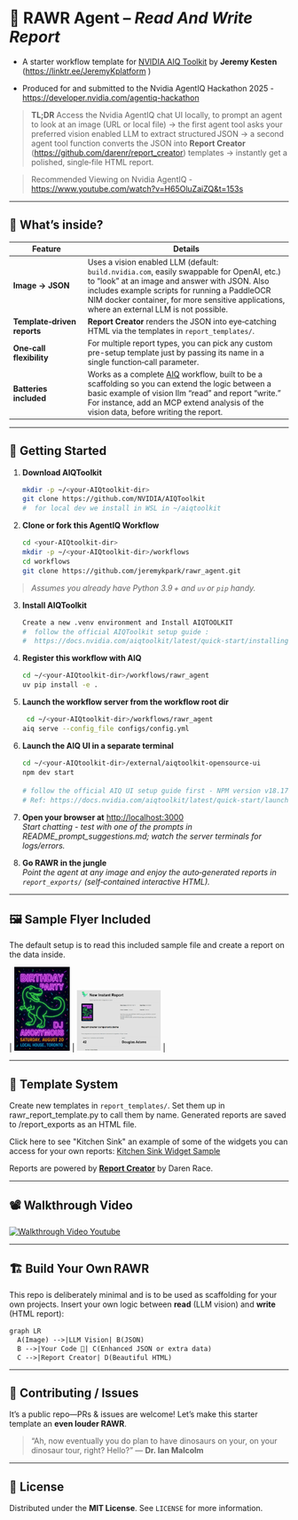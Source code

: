 # 🦖 **RAWR Agent – _Read And Write Report_**  
* A starter workflow template for [NVIDIA AIQ Toolkit](https://github.com/NVIDIA/AIQToolkit) by **Jeremy Kesten** (https://linktr.ee/JeremyKplatform ) 

* Produced for and submitted to the Nvidia AgentIQ Hackathon 2025 - https://developer.nvidia.com/agentiq-hackathon


> **TL;DR** Access the Nvidia AgentIQ chat UI locally, to prompt an agent to look at an image (URL or local file) → the first agent tool asks your preferred vision enabled LLM to extract structured JSON → a second agent tool function converts the JSON into **Report Creator** (https://github.com/darenr/report_creator) templates → instantly get a polished, single‑file HTML report.

> Recommended Viewing on Nvidia AgentIQ - https://www.youtube.com/watch?v=H65OluZaiZQ&t=153s
---

## 🌟 What’s inside?

| Feature | Details |
|---------|---------|
| **Image → JSON** | Uses a vision enabled LLM (default: `build.nvidia.com`, easily swappable for OpenAI, etc.) to “look” at an image and answer with JSON. Also includes example scripts for running a PaddleOCR NIM docker container, for more sensitive applications, where an external LLM is not possible.|
| **Template‑driven reports** | **Report Creator** renders the JSON into eye‑catching HTML via the templates in `report_templates/`. |
| **One‑call flexibility** | For multiple report types, you can pick any custom pre-setup template just by passing its name in a single function‑call parameter. |
| **Batteries included** | Works as a complete [AIQ](https://github.com/NVIDIA/AIQToolkit) workflow, built to be a scaffolding so you can extend the logic between a basic example of vision llm “read” and report “write.”  For instance, add an MCP extend analysis of the vision data, before writing the report. |

---

## 🦕 Getting Started

1. **Download AIQToolkit**
   ```bash
   mkdir -p ~/<your‑AIQtoolkit‑dir>
   git clone https://github.com/NVIDIA/AIQToolkit
   #  for local dev we install in WSL in ~/aiqtoolkit 
   ```

2. **Clone or fork this AgentIQ Workflow**  
   ```bash
   cd <your‑AIQtoolkit‑dir>
   mkdir -p ~/<your‑AIQtoolkit‑dir>/workflows
   cd workflows
   git clone https://github.com/jeremykpark/rawr_agent.git
   ```

> _Assumes you already have Python 3.9 + and `uv` or `pip` handy._

3. **Install AIQToolkit**  
   ```bash
   Create a new .venv environment and Install AIQTOOLKIT
   #  follow the official AIQToolkit setup guide :
   #  https://docs.nvidia.com/aiqtoolkit/latest/quick-start/installing.html
   
   ```

4. **Register this workflow with AIQ**  
   ```bash
   cd ~/<your‑AIQtoolkit‑dir>/workflows/rawr_agent
   uv pip install -e .


5. **Launch the workflow server from the workflow root dir**  
   ```bash
    cd ~/<your‑AIQtoolkit‑dir>/workflows/rawr_agent
   aiq serve --config_file configs/config.yml
   ```

6. **Launch the AIQ UI in a separate terminal**  
   ```bash
   cd ~/<your‑AIQtoolkit‑dir>/external/aiqtoolkit-opensource-ui
   npm dev start

   # follow the official AIQ UI setup guide first - NPM version v18.17.0 or new required:
   # Ref: https://docs.nvidia.com/aiqtoolkit/latest/quick-start/launching-ui.html
   ```

7. **Open your browser at** <http://localhost:3000>  
   *Start chatting - test with one of the prompts in README_prompt_suggestions.md; watch the server terminals for logs/errors.*

8. **Go RAWR in the jungle**  
   *Point the agent at any image and enjoy the auto‑generated reports in `report_exports/` (self‑contained interactive HTML).*

---

## 🖼️ Sample Flyer Included

The default setup is to read this included sample file and create a report on the data inside.

| <img src="https://github.com/jeremykpark/rawr_agent/blob/main/img/birthday-party-flyer.jpg" alt="Sample Flyer" width="20%" height="20%"> | <img src="https://github.com/jeremykpark/rawr_agent/blob/main/img/report-sample.jpg" alt="Sample Report" width="30%" height="20%"> |

---

## 🧩 Template System

Create new templates in `report_templates/`. Set them up in rawr_report_template.py to call them by name.
Generated reports are saved to /report_exports as an HTML file.

Click here to see "Kitchen Sink" an example of some of the widgets you can access for your own reports: 
[Kitchen Sink Widget Sample](https://darenr.github.io/report_creator/)

Reports are powered by **[Report Creator](https://report-creator.readthedocs.io/en/latest/api.html)** by Daren Race.  

---
## 📽️ Walkthrough Video


[![Walkthrough Video Youtube]()](https://www.youtube.com/watch?v=h07zOIEMiV0)

---

## 🏗️ Build Your Own RAWR

This repo is deliberately minimal and is to be used as scaffolding for your own projects. Insert your own logic between **read** (LLM vision) and **write** (HTML report):

```mermaid
graph LR
  A(Image) -->|LLM Vision| B(JSON)
  B -->|Your Code 🤖| C(Enhanced JSON or extra data)
  C -->|Report Creator| D(Beautiful HTML)
```

---

## 🌋 Contributing / Issues

It’s a public repo—PRs & issues are welcome! Let’s make this starter template an **even louder RAWR**.

> “Ah, now eventually you do plan to have dinosaurs on your, on your dinosaur tour, right? Hello?” — **Dr. Ian Malcolm**

---

## 📄 License

Distributed under the **MIT License**. See `LICENSE` for more information.
